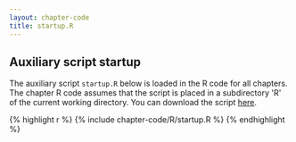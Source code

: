 ```yaml
---
layout: chapter-code
title: startup.R
---
```


## Auxiliary script startup
The auxiliary script `startup.R` below is loaded in the R code for all chapters.
The chapter R code assumes that the script is placed in a subdirectory 'R' of the current working directory.
You can download the script <a href='https://raw.githubusercontent.com/spatstat/book/gh-pages/_includes/chapter-code/R/startup.R' target=_blank>here</a>.

{% highlight r %}
{% include chapter-code/R/startup.R %}
{% endhighlight %}
